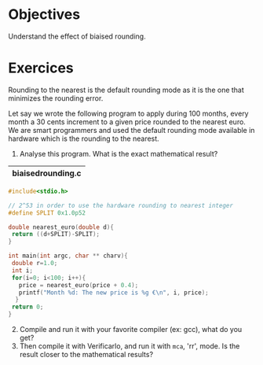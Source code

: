 # Objectives
Understand the effect of biaised rounding.

# Exercices 
Rounding to the nearest is the default rounding mode as it is the one that minimizes the rounding error.

Let say we wrote the following program to apply during 100 months, every month a 30 cents increment to a given price rounded to the nearest euro. We are smart programmers and used the default rounding mode available in hardware which is the rounding to the nearest.

1. Analyse this program. What is the exact mathematical result?

| biaisedrounding.c |
| -------- |
```C
#include<stdio.h>

// 2^53 in order to use the hardware rounding to nearest integer
#define SPLIT 0x1.0p52

double nearest_euro(double d){
 return ((d+SPLIT)-SPLIT);
}

int main(int argc, char ** charv){
 double r=1.0;
 int i;
 for(i=0; i<100; i++){
   price = nearest_euro(price + 0.4);
   printf("Month %d: The new price is %g €\n", i, price);
  }
 return 0;
}
```
2. Compile and run it with your favorite compiler (ex: gcc), what do you get? 
3. Then compile it with Verificarlo, and run it with `mca`, 'rr', mode. Is the result closer to the mathematical results?
